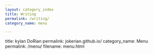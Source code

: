 ```yaml
---
layout: category_index
title: Writing
permalink: /writing/
category_name: menu

---
```

title: kylan DoRian
permalink: jokerian.github.io/
category_name: Menu
permalink: /menu/
filename: menu.html

